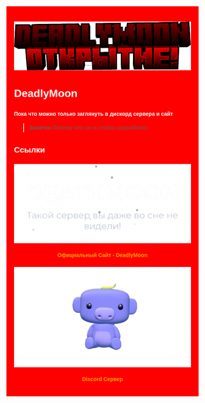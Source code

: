 <div style="background-color:#ff0000; padding:20px; color:#ffffff; font-family:Arial, sans-serif; line-height:1.6;">

<img src="https://github.com/DeadlyMoonBe/Github/blob/main/title.png" alt="Лого DeadlyMoon" style="display:block; margin:20px auto; max-width:100%; height:auto;">

# DeadlyMoon

**Пока что можно только заглянуть в дискорд сервера и сайт**
> **Заметка**
> *Потому что он в стадии разработки*

<h2>Ссылки</h2>

<img src="https://github.com/DeadlyMoonBe/Github/blob/main/IMG_8829.png" alt="Лого Деатх" style="display:block; margin:20px auto; max-width:100%; height:auto;">
<p style="text-align:center;"><a href="https://death-moon.su/" style="color:#ffa500; text-decoration:none;"><strong>Официальный Сайт - DeadlyMoon</strong></a></p>

<img src="https://github.com/DeadlyMoonBe/Github/blob/main/IMG_8830.png" alt="Лого Вампус" style="display:block; margin:20px auto; max-width:100%; height:auto;">
<p style="text-align:center;"><a href="https://discord.gg/Ef5ZyV7WR9" style="color:#ffa500; text-decoration:none;"><strong>Discord Сервер</strong></a></p>

</div>
